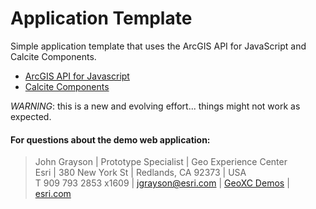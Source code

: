 # Application Template
Simple application template that uses the ArcGIS API for JavaScript and Calcite Components.

 - [ArcGIS API for Javascript](https://developers.arcgis.com/javascript/latest/api-reference/)
 - [Calcite Components](https://developers.arcgis.com/calcite-design-system/components/)

*WARNING*: this is a new and evolving effort... things might not work as expected.


#### For questions about the demo web application:
> John Grayson | Prototype Specialist | Geo Experience Center\
> Esri | 380 New York St | Redlands, CA 92373 | USA\
> T 909 793 2853 x1609 | [jgrayson@esri.com](mailto:jgrayson@esri.com?subject=Application%20Template%20on%20GitHub&body=Hi%20John,%0A%20%20I%20have%20a%20quesiton%20about%20the%20Appliction%20Template%20demo.) | [GeoXC Demos](https://www.esriurl.com/GeoXCDemos) | [esri.com](https://www.esri.com)
